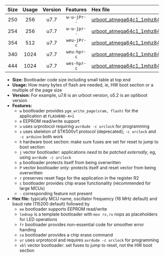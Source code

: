 |Size|Usage|Version|Features|Hex file|
|:-:|:-:|:-:|:-:|:--|
|250|256|u7.7|`w-u-jPr--`|[urboot_atmega64c1_1mhz8432_230400bps_lednop_ur_vbl.hex](https://raw.githubusercontent.com/stefanrueger/urboot.hex/main/mcus/atmega64c1/fcpu_1mhz8432/230400_bps/urboot_atmega64c1_1mhz8432_230400bps_lednop_ur_vbl.hex)|
|254|256|u7.7|`w-u-jpr--`|[urboot_atmega64c1_1mhz8432_230400bps_lednop_fr_ur_vbl.hex](https://raw.githubusercontent.com/stefanrueger/urboot.hex/main/mcus/atmega64c1/fcpu_1mhz8432/230400_bps/urboot_atmega64c1_1mhz8432_230400bps_lednop_fr_ur_vbl.hex)|
|354|512|u7.7|`weu-jPr-c`|[urboot_atmega64c1_1mhz8432_230400bps_ee_lednop_fr_ce_ur_vbl.hex](https://raw.githubusercontent.com/stefanrueger/urboot.hex/main/mcus/atmega64c1/fcpu_1mhz8432/230400_bps/urboot_atmega64c1_1mhz8432_230400bps_ee_lednop_fr_ce_ur_vbl.hex)|
|340|1024|u7.7|`weu-hpr-c`|[urboot_atmega64c1_1mhz8432_230400bps_ee_lednop_fr_ce_ur.hex](https://raw.githubusercontent.com/stefanrueger/urboot.hex/main/mcus/atmega64c1/fcpu_1mhz8432/230400_bps/urboot_atmega64c1_1mhz8432_230400bps_ee_lednop_fr_ce_ur.hex)|
|444|1024|u7.7|`wes-hpr-c`|[urboot_atmega64c1_1mhz8432_230400bps_ee_lednop_fr_ce.hex](https://raw.githubusercontent.com/stefanrueger/urboot.hex/main/mcus/atmega64c1/fcpu_1mhz8432/230400_bps/urboot_atmega64c1_1mhz8432_230400bps_ee_lednop_fr_ce.hex)|

- **Size:** Bootloader code size including small table at top end
- **Usage:** How many bytes of flash are needed, ie, HW boot section or a multiple of the page size
- **Version:** For example, u7.6 is an urboot version, o5.2 is an optiboot version
- **Features:**
  + `w` bootloader provides `pgm_write_page(sram, flash)` for the application at `FLASHEND-4+1`
  + `e` EEPROM read/write support
  + `u` uses urprotocol requiring `avrdude -c urclock` for programming
  + `s` uses skeleton of STK500v1 protocol (deprecated); `-c urclock` and `-c arduino` both work
  + `h` hardware boot section: make sure fuses are set for reset to jump to boot section
  + `j` vector bootloader: applications *need to be patched externally*, eg, using `avrdude -c urclock`
  + `p` bootloader protects itself from being overwritten
  + `P` vector bootloader only: protects itself and reset vector from being overwritten
  + `r` preserves reset flags for the application in the register R2
  + `c` bootloader provides chip erase functionality (recommended for large MCUs)
  + `-` corresponding feature not present
- **Hex file:** typically MCU name, oscillator frequency (16 MHz default) and baud rate (115200 default) followed by
  + `ee` bootloader supports EEPROM read/write
  + `lednop` is a template bootloader with `mov rx,rx` nops as placeholders for LED operations
  + `fr` bootloader provides non-essential code for smoother error handing
  + `ce` bootloader provides a chip erase command
  + `ur` uses urprotocol and requires `avrdude -c urclock` for programming
  + `vbl` vector bootloader: set fuses to jump to reset, not the HW boot section
